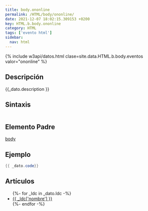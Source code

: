 ```yaml
---
title: body.ononline
permalink: /HTML/body/ononline/
date: 2021-12-07 18:02:15.309153 +0200
key: HTML.b.body.ononline
category: HTML
tags: ['evento html']
sidebar: 
  nav: html
---
```


{% include w3api/datos.html clase=site.data.HTML.b.body.eventos valor="ononline" %}

## Descripción
{{_dato.description }}

## Sintaxis
~~~html
~~~

## Elemento Padre
[body](/HTML/body/)

## Ejemplo
~~~java
{{ _dato.code}}
~~~

## Artículos
<ul>
{%- for _ldc in _dato.ldc -%}
   <li>
       <a href="{{_ldc['url'] }}">{{ _ldc['nombre'] }}</a>
   </li>
{%- endfor -%}
</ul>
